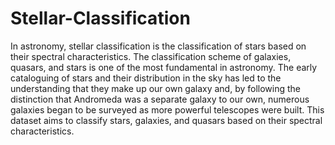 # Stellar-Classification
In astronomy, stellar classification is the classification of stars based on their spectral characteristics. The classification scheme of galaxies, quasars, and stars is one of the most fundamental in astronomy. The early cataloguing of stars and their distribution in the sky has led to the understanding that they make up our own galaxy and, by following the distinction that Andromeda was a separate galaxy to our own, numerous galaxies began to be surveyed as more powerful telescopes were built. This dataset aims to classify stars, galaxies, and quasars based on their spectral characteristics.
